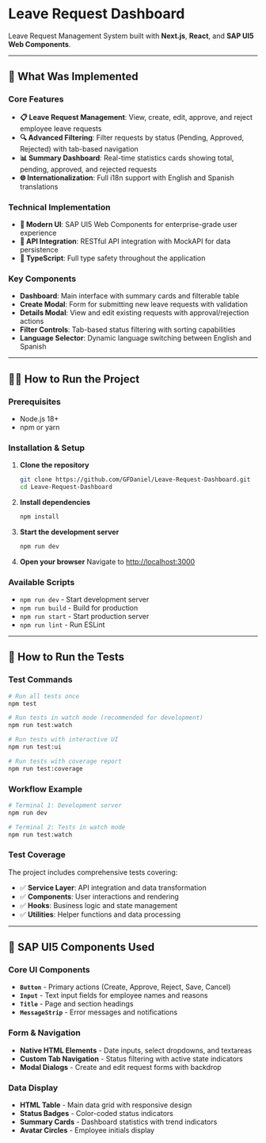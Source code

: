# Leave Request Dashboard

Leave Request Management System built with **Next.js**, **React**, and **SAP UI5 Web Components**.

---

## 🚀 What Was Implemented

### Core Features

- **📋 Leave Request Management**: View, create, edit, approve, and reject employee leave requests
- **🔍 Advanced Filtering**: Filter requests by status (Pending, Approved, Rejected) with tab-based navigation
- **📊 Summary Dashboard**: Real-time statistics cards showing total, pending, approved, and rejected requests
- **🌐 Internationalization**: Full i18n support with English and Spanish translations

### Technical Implementation

- **🎨 Modern UI**: SAP UI5 Web Components for enterprise-grade user experience
- **📡 API Integration**: RESTful API integration with MockAPI for data persistence
- **🎯 TypeScript**: Full type safety throughout the application

### Key Components

- **Dashboard**: Main interface with summary cards and filterable table
- **Create Modal**: Form for submitting new leave requests with validation
- **Details Modal**: View and edit existing requests with approval/rejection actions
- **Filter Controls**: Tab-based status filtering with sorting capabilities
- **Language Selector**: Dynamic language switching between English and Spanish

---

## 🏃‍♂️ How to Run the Project

### Prerequisites

- Node.js 18+
- npm or yarn

### Installation & Setup

1. **Clone the repository**

   ```bash
   git clone https://github.com/GFDaniel/Leave-Request-Dashboard.git
   cd Leave-Request-Dashboard
   ```

2. **Install dependencies**

   ```bash
   npm install
   ```

3. **Start the development server**

   ```bash
   npm run dev
   ```

4. **Open your browser**
   Navigate to [http://localhost:3000](http://localhost:3000)

### Available Scripts

- `npm run dev` - Start development server
- `npm run build` - Build for production
- `npm run start` - Start production server
- `npm run lint` - Run ESLint

---

## 🧪 How to Run the Tests

### Test Commands

```bash
# Run all tests once
npm test

# Run tests in watch mode (recommended for development)
npm run test:watch

# Run tests with interactive UI
npm run test:ui

# Run tests with coverage report
npm run test:coverage
```

### Workflow Example

```bash
# Terminal 1: Development server
npm run dev

# Terminal 2: Tests in watch mode
npm run test:watch
```

### Test Coverage

The project includes comprehensive tests covering:

- ✅ **Service Layer**: API integration and data transformation
- ✅ **Components**: User interactions and rendering
- ✅ **Hooks**: Business logic and state management
- ✅ **Utilities**: Helper functions and data processing

---

## 🎨 SAP UI5 Components Used

### Core UI Components

- **`Button`** - Primary actions (Create, Approve, Reject, Save, Cancel)
- **`Input`** - Text input fields for employee names and reasons
- **`Title`** - Page and section headings
- **`MessageStrip`** - Error messages and notifications

### Form & Navigation

- **Native HTML Elements** - Date inputs, select dropdowns, and textareas
- **Custom Tab Navigation** - Status filtering with active state indicators
- **Modal Dialogs** - Create and edit request forms with backdrop

### Data Display

- **HTML Table** - Main data grid with responsive design
- **Status Badges** - Color-coded status indicators
- **Summary Cards** - Dashboard statistics with trend indicators
- **Avatar Circles** - Employee initials display
